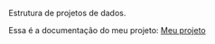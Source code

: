 Estrutura de projetos de dados.

Essa é a documentação do meu projeto: [Meu projeto](http://renanjviana.github.io/workshop_estrutura)